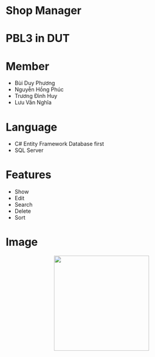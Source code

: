 # Shop Manager
# PBL3 in DUT
# Member
- Bùi Duy Phương
- Nguyễn Hồng Phúc
- Trương Đình Huy
- Lưu Văn Nghĩa
# Language
- C# Entity Framework Database first
- SQL Server
# Features
- Show
- Edit
- Search
- Delete
- Sort 
# Image
<p align="center">
<img src="https://user-images.githubusercontent.com/65779951/148798302-b154e0c4-1310-47b4-8fc4-32c2fb10f106.png"  width="250" />
</p>

